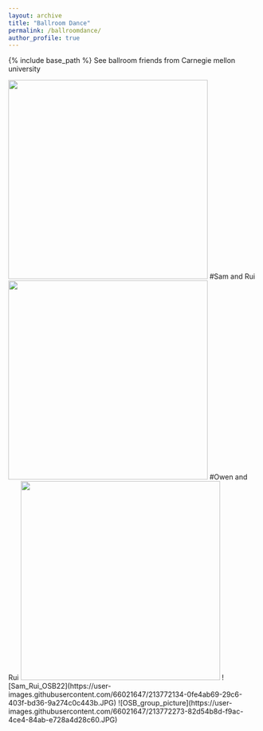 ```yaml
---
layout: archive
title: "Ballroom Dance"
permalink: /ballroomdance/
author_profile: true
---
```


{% include base_path %}
See ballroom friends from Carnegie mellon university

<img src="https://user-images.githubusercontent.com/66021647/213766328-7201dcc9-ed4d-410e-a7f1-3d75c02b26f4.JPG" width="400">
#Sam and Rui

<img src="https://user-images.githubusercontent.com/66021647/213771252-fe950b1f-3a3f-497f-959a-00a36a20a18b.JPG" width="400">
#Owen and Rui

<img src="https://user-images.githubusercontent.com/66021647/213771267-65d5d70f-8d55-472e-9e6d-46ee9835ff2f.JPG" width="400">
![Sam_Rui_OSB22](https://user-images.githubusercontent.com/66021647/213772134-0fe4ab69-29c6-403f-bd36-9a274c0c443b.JPG)
![OSB_group_picture](https://user-images.githubusercontent.com/66021647/213772273-82d54b8d-f9ac-4ce4-84ab-e728a4d28c60.JPG)
